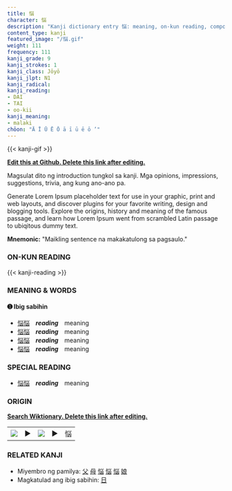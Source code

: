 ```yaml
---
title: 悩
character: 悩
description: "Kanji dictionary entry 悩: meaning, on-kun reading, compounds, origin, related kanji"
content_type: kanji
featured_image: "/悩.gif"
weight: 111
frequency: 111
kanji_grade: 9
kanji_strokes: 1
kanji_class: Jōyō
kanji_jlpt: N1
kanji_radical: 
kanji_reading: 
- DAI
- TAI
- oo-kii
kanji_meaning:
- malaki
chōon: "Ā Ī Ū Ē Ō ā ī ū ē ō ’"
---
```

[//]: # (Don't edit the line below. Kanji animated GIF code is automatically generated.)
{{< kanji-gif >}}

[//]: # (Edit below this line.)

**[Edit this at Github. Delete this link after editing.](https://github.com/tim0g/tim/tree/main/content/kanji/悩/index.md)**

Magsulat dito ng introduction tungkol sa kanji. Mga opinions, impressions, suggestions, trivia, ang kung ano-ano pa.

Generate Lorem Ipsum placeholder text for use in your graphic, print and web layouts, and discover plugins for your favorite writing, design and blogging tools. Explore the origins, history and meaning of the famous passage, and learn how Lorem Ipsum went from scrambled Latin passage to ubiqitous dummy text.
 
**Mnemonic:** "Maikling sentence na makakatulong sa pagsaulo."

### ON-KUN READING

[//]: # (Don't edit the line below. ON-KUN READING code is automatically generated.)
{{< kanji-reading >}}

### MEANING & WORDS

#### ➊ **Ibig sabihin**
  - [悩](../悩)[悩](../悩)　***reading***　meaning
  - [悩](../悩)[悩](../悩)　***reading***　meaning
  - [悩](../悩)[悩](../悩)　***reading***　meaning
  - [悩](../悩)[悩](../悩)　***reading***　meaning

### SPECIAL READING
  - [悩](../悩)[悩](../悩)　***reading***　meaning

### ORIGIN

**[Search Wiktionary. Delete this link after editing.](https://wiktionary.org/wiki/悩)**
<table class="kanji-table"><tr><td>
<img src="60px-悩-bronze.svg.png">
</td><td>▶</td><td>
<img src="60px-悩-oracle.svg.png">
</td><td>▶</td>
<td class="kanji-origin">悩</td>
</tr></table>

### RELATED KANJI
- Miyembro ng pamilya: [父](../父) [母](../母) [悩](../悩) [悩](../悩) [悩](../悩) [娘](../娘)
- Magkatulad ang ibig sabihin: [日](../日)
